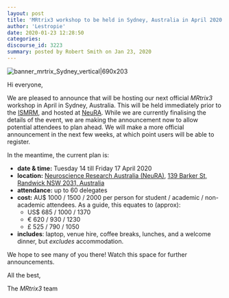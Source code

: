 ```yaml
---
layout: post
title: 'MRtrix3 workshop to be held in Sydney, Australia in April 2020!'
author: 'Lestropie'
date: 2020-01-23 12:28:50
categories:
discourse_id: 3223
summary: posted by Robert Smith on Jan 23, 2020
---
```

![banner_mrtrix_Sydney_vertical|690x203](upload://oKNwCPKKVQXE0L1CmwkGbgRCPqr.jpeg) 

Hi everyone,

We are pleased to announce that will be hosting our next official  *MRtrix3*  workshop in April in Sydney, Australia. This will be held immediately prior to the [ISMRM](https://www.ismrm.org/20m/), and hosted at [NeuRA](https://www.neura.edu.au/). While we are currently finalising the details of the event, we are making the announcement now to allow potential attendees to plan ahead. We will make a more official announcement in the next few weeks, at which point users will be able to register.

In the meantime, the current plan is:

* **date & time:**  Tuesday 14 till Friday 17 April 2020
* **location:**  [Neuroscience Research Australia (NeuRA)](https://www.neura.edu.au/), [139 Barker St, Randwick NSW 2031, Australia](https://goo.gl/maps/ZboJpV66tkAsrYYJ9)
* **attendance:**  up to 60 delegates
* **cost:**   AU$ 1000 / 1500 / 2000 per person for student / academic / non-academic attendees.  As a guide, this equates to (approx):
   - US$ 685 / 1000 / 1370 
   - € 620 / 930 / 1230 
   - £ 525 / 790 / 1050
* **includes**: laptop, venue hire, coffee breaks, lunches, and a welcome dinner, but *excludes*  accommodation.

We hope to see many of you there! Watch this space for further announcements.

All the best,

The  *MRtrix3*  team
            